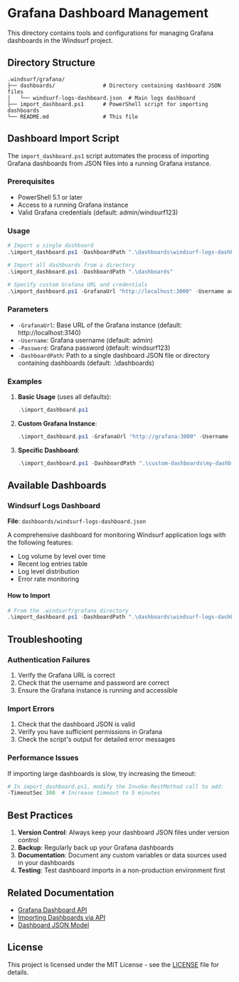 # Grafana Dashboard Management

This directory contains tools and configurations for managing Grafana dashboards in the Windsurf project.

## Directory Structure

```
.windsurf/grafana/
├── dashboards/               # Directory containing dashboard JSON files
│   └── windsurf-logs-dashboard.json  # Main logs dashboard
├── import_dashboard.ps1      # PowerShell script for importing dashboards
└── README.md                 # This file
```

## Dashboard Import Script

The `import_dashboard.ps1` script automates the process of importing Grafana dashboards from JSON files into a running Grafana instance.

### Prerequisites

- PowerShell 5.1 or later
- Access to a running Grafana instance
- Valid Grafana credentials (default: admin/windsurf123)

### Usage

```powershell
# Import a single dashboard
.\import_dashboard.ps1 -DashboardPath ".\dashboards\windsurf-logs-dashboard.json"

# Import all dashboards from a directory
.\import_dashboard.ps1 -DashboardPath ".\dashboards"

# Specify custom Grafana URL and credentials
.\import_dashboard.ps1 -GrafanaUrl "http://localhost:3000" -Username admin -Password yourpassword
```

### Parameters

- `-GrafanaUrl`: Base URL of the Grafana instance (default: http://localhost:3140)
- `-Username`: Grafana username (default: admin)
- `-Password`: Grafana password (default: windsurf123)
- `-DashboardPath`: Path to a single dashboard JSON file or directory containing dashboards (default: .\dashboards)

### Examples

1. **Basic Usage** (uses all defaults):
   ```powershell
   .\import_dashboard.ps1
   ```

2. **Custom Grafana Instance**:
   ```powershell
   .\import_dashboard.ps1 -GrafanaUrl "http://grafana:3000" -Username admin -Password yourpassword
   ```

3. **Specific Dashboard**:
   ```powershell
   .\import_dashboard.ps1 -DashboardPath ".\custom-dashboards\my-dashboard.json"
   ```

## Available Dashboards

### Windsurf Logs Dashboard

**File**: `dashboards/windsurf-logs-dashboard.json`

A comprehensive dashboard for monitoring Windsurf application logs with the following features:

- Log volume by level over time
- Recent log entries table
- Log level distribution
- Error rate monitoring

#### How to Import

```powershell
# From the .windsurf/grafana directory
.\import_dashboard.ps1 -DashboardPath ".\dashboards\windsurf-logs-dashboard.json"
```

## Troubleshooting

### Authentication Failures

1. Verify the Grafana URL is correct
2. Check that the username and password are correct
3. Ensure the Grafana instance is running and accessible

### Import Errors

1. Check that the dashboard JSON is valid
2. Verify you have sufficient permissions in Grafana
3. Check the script's output for detailed error messages

### Performance Issues

If importing large dashboards is slow, try increasing the timeout:

```powershell
# In import_dashboard.ps1, modify the Invoke-RestMethod call to add:
-TimeoutSec 300  # Increase timeout to 5 minutes
```

## Best Practices

1. **Version Control**: Always keep your dashboard JSON files under version control
2. **Backup**: Regularly back up your Grafana dashboards
3. **Documentation**: Document any custom variables or data sources used in your dashboards
4. **Testing**: Test dashboard imports in a non-production environment first

## Related Documentation

- [Grafana Dashboard API](https://grafana.com/docs/grafana/latest/http_api/dashboard/)
- [Importing Dashboards via API](https://grafana.com/docs/grafana/latest/http_api/dashboard/#create--update-dashboard)
- [Dashboard JSON Model](https://grafana.com/docs/grafana/latest/dashboards/json-model/)

## License

This project is licensed under the MIT License - see the [LICENSE](../LICENSE) file for details.
